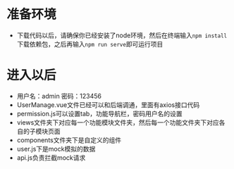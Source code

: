 # 准备环境

- 下载代码以后，请确保你已经安装了node环境，然后在终端输入`npm install`下载依赖包，之后再输入`npm run serve`即可运行项目

# 进入以后

- 用户名：admin    密码：123456
- UserManage.vue文件已经可以和后端调通，里面有axios接口代码
- permission.js可以设置tab，功能导航栏，密码用户名的设置
- views文件夹下对应每一个功能模块文件夹，然后每一个功能文件夹下对应各自的子模块页面
- components文件夹下是自定义的组件
- user.js下是mock模拟的数据
- api.js负责拦截mock请求

